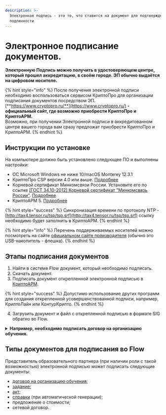 ```yaml
---
description: >-
  Электронная подпись - это то, что ставится на документ для подтверждения
  подлинности
---
```


# Электронное подписание документов.

**Электронную Подпись можно получить в удостоверяющем центре, который прошел аккредитацию, в своём городе. ЭП обычно выдаётся на  цифровом носителе.**

{% hint style="info" %}
После получения электронной подписи необходимо воспользоваться сервисом КриптоПро для организации подписания документов посредством ЭП.\
[**https://www.cryptopro.ru/**](https://www.cryptopro.ru/) **- официальный сайт, где возможно приобрести КриптоПро и КриптоАРМ.**\
Возможно, при получении Электронной подписи в аккредитованном центре вашего города вам сразу предложат приобрести КриптоПро и КриптоАРМ.
{% endhint %}

## Инструкции по установке&#x20;

На компьютере должно быть установлено следующее ПО и выполнены настройки:

* ОС Microsoft Windows не ниже 10/macOS Monterey 12.3.1
* КриптоПро CSP версии 4.0 или выше. [Подробнее](kriptopro.md)
* Корневой сертификат Минкомсвязи России. Установите его по ссылке [\[ГОСТ 34.10-2012\] Корневой сертификат "Минкомсвязь России"](https://ca.gisca.ru/repository/AFF05C9E2464941E7EC2AB15C91539360B79AA9D.cer). [Подробнее](sertifikat-guc.md)
* КриптоАРМ 5. [Подробнее](kriptoarm.md)

{% hint style="success" %}
Синхронизация времени по протоколу NTP - [http://tax4.tensor.ru/tsp/tsp.srf](http://tax4.tensor.ru/tsp/tsp.srf) ссылку необходимо будет заполнить в КриптоАРМ. &#x20;
{% endhint %}

{% hint style="info" %}
Перечень поддерживаемых носителей можно посмотреть на сайте  [официальном сайте производителя](https://www.cryptopro.ru/blog/2014/12/04/semnye-nositeli-i-bezopasnoe-khranenie-klyuchei) (обычно это USB-накопитель - флешка).&#x20;
{% endhint %}

## Этапы подписания документов

1. Найти в системе Flow документ, который необходимо подписать.
2. Скачать документ.
3. Подписать документ открепленной электронной подписью в [КриптоАРМ](kriptoarm.md#podrobnee-o-podpisanii-dokumenta).

{% hint style="success" %}
Допустимо использование других программ для создания открепленной усовершенствованной подписи, например, КриптоЛайн или КонтурКрипто.
{% endhint %}

4. Загрузить документ и файл с открепленной подписью в формате SIG обратно во Flow.

<details>

<summary><strong>Например, необходимо подписать договор на организацию обучения.</strong> </summary>

1. В меню Справочники-Договоры на организацию обучения кликните по номеру Договора.&#x20;

<img src="../../.gitbook/assets/image (1) (5).png" alt="" data-size="original">

2. Скачайте открывшийся документ, проверьте и подпишите его [электронной подписью в КриптоАРМ](kriptoarm.md#podrobnee-o-podpisanii-dokumenta).

<img src="../../.gitbook/assets/image (12).png" alt="" data-size="original">

3. Загрузите обратно в систему.

![](<../../.gitbook/assets/image (4) (2) (1).png>)

</details>

## Типы документов для подписания во Flow

Представитель образовательного партнера (при наличии роли с такой возможностью) электронной подписью может подписать следующие документы:&#x20;

* [договор на организацию обучения](../../dogovor-na-organizaciyu-obucheniya./);
* [задание](../../potoki-obucheniya/zadanie-na-potok..md);
* [акт](../../potoki-obucheniya/akty.md);
* [справки](../../spravki-ob-uspevaemosti-poseshaemosti/) (при автоматической генерации);
* предложение о стоимости;
* сетевой договор.
